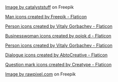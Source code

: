 <a href="https://www.freepik.com/free-vector/astronaut-playing-planet-ball-cartoon-illustration-science-sport-concept-isolated-flat-cartoon-style_16424148.htm#page=2&query=astronaut&position=1&from_view=keyword&track=sph#position=1&page=2&query=astronaut">Image by catalyststuff</a> on Freepik

<a href="https://www.flaticon.com/free-icons/man" title="man icons">Man icons created by Freepik - Flaticon</a>

<a href="https://www.flaticon.com/free-icons/person" title="person icons">Person icons created by Vitaly Gorbachev - Flaticon</a>

<a href="https://www.flaticon.com/free-icons/businesswoman" title="businesswoman icons">Businesswoman icons created by pojok d - Flaticon</a>

<a href="https://www.flaticon.com/free-icons/person" title="person icons">Person icons created by Vitaly Gorbachev - Flaticon</a>

<a href="https://www.flaticon.com/free-icons/dialogue" title="dialogue icons">Dialogue icons created by AbtoCreative - Flaticon</a>

<a href="https://www.flaticon.com/free-icons/question-mark" title="question mark icons">Question mark icons created by Creatype - Flaticon</a>


<a href="https://www.freepik.com/free-vector/monitor_3425242.htm#query=monitor&position=0&from_view=search&track=sph">Image by rawpixel.com</a> on Freepik

